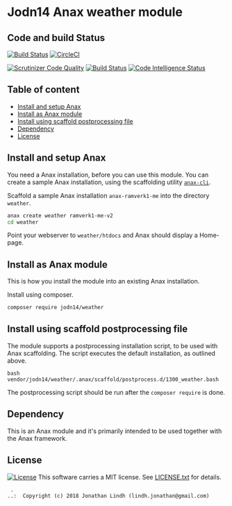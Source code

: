 Jodn14 Anax weather module
==================================

Code and build Status
----------------------------------
[![Build Status](https://travis-ci.org/lindhjonathan/jodn14-weather.svg?branch=master)](https://travis-ci.org/lindhjonathan/jodn14-weather)
[![CircleCI](https://circleci.com/gh/lindhjonathan/jodn14-weather.svg?style=svg)](https://circleci.com/gh/lindhjonathan/jodn14-weather)

[![Scrutinizer Code Quality](https://scrutinizer-ci.com/g/lindhjonathan/jodn14-weather/badges/quality-score.png?b=master)](https://scrutinizer-ci.com/g/lindhjonathan/jodn14-weather/?branch=master)
[![Build Status](https://scrutinizer-ci.com/g/lindhjonathan/jodn14-weather/badges/build.png?b=master)](https://scrutinizer-ci.com/g/lindhjonathan/jodn14-weather/build-status/master)
[![Code Intelligence Status](https://scrutinizer-ci.com/g/lindhjonathan/jodn14-weather/badges/code-intelligence.svg?b=master)](https://scrutinizer-ci.com/code-intelligence)

Table of content
------------------------------------

 * [Install and setup Anax](#Install-and-setup-Anax)
 * [Install as Anax module](#Install-as-Anax-module)
 * [Install using scaffold postprocessing file](#Install-using-scaffold-postprocessing-file)
 * [Dependency](#Dependency)
 * [License](#License)

Install and setup Anax
------------------------------------

You need a Anax installation, before you can use this module. You can create a sample Anax installation, using the scaffolding utility [`anax-cli`](https://github.com/canax/anax-cli).

Scaffold a sample Anax installation `anax-ramverk1-me` into the directory `weather`.

```bash
anax create weather ramverk1-me-v2
cd weather
```

Point your webserver to `weather/htdocs` and Anax should display a Home-page.

Install as Anax module
------------------------------------

This is how you install the module into an existing Anax installation.

Install using composer.

```bash
composer require jodn14/weather
```

Install using scaffold postprocessing file
------------------------------------

The module supports a postprocessing installation script, to be used with Anax scaffolding. The script executes the default installation, as outlined above.

```text
bash vendor/jodn14/weather/.anax/scaffold/postprocess.d/1300_weather.bash
```

The postprocessing script should be run after the `composer require` is done.

Dependency
------------------

This is an Anax module and it's primarily intended to be used together with the Anax framework.

License
------------------
[![License](https://poser.pugx.org/chai17/weather/license)](https://packagist.org/packages/lindhjonathan/jodn14-weather)
This software carries a MIT license. See [LICENSE.txt](LICENSE.txt) for details.

```
 .  
..:  Copyright (c) 2018 Jonathan Lindh (lindh.jonathan@gmail.com)
```
